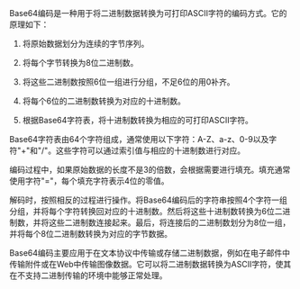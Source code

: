 Base64编码是一种用于将二进制数据转换为可打印ASCII字符的编码方式。它的原理如下：

1. 将原始数据划分为连续的字节序列。

2. 将每个字节转换为8位二进制数。

3. 将这些二进制数按照6位一组进行分组，不足6位的用0补齐。

4. 将每个6位的二进制数转换为对应的十进制数。

5. 根据Base64字符表，将十进制数转换为相应的可打印ASCII字符。

Base64字符表由64个字符组成，通常使用以下字符：A-Z、a-z、0-9以及字符"+"和"/"。这些字符可以通过索引值与相应的十进制数进行对应。

编码过程中，如果原始数据的长度不是3的倍数，会根据需要进行填充。填充通常使用字符"="，每个填充字符表示4位的零值。

解码时，按照相反的过程进行操作。将Base64编码后的字符串按照4个字符一组分组，并将每个字符转换回对应的十进制数。然后将这些十进制数转换为6位二进制数，并将这些二进制数连接起来。最后，将连接后的二进制数划分为8位一组，并将每个8位二进制数转换为对应的字节数据。

Base64编码主要应用于在文本协议中传输或存储二进制数据，例如在电子邮件中传输附件或在Web中传输图像数据。它可以将二进制数据转换为ASCII字符，使其在不支持二进制传输的环境中能够正常处理。
